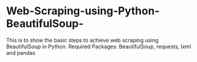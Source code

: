 # Web-Scraping-using-Python-BeautifulSoup-
This is to show the basic steps to achieve web scraping using BeautifulSoup in Python.
Required Packages: BeautifulSoup, requests, lxml and pandas
